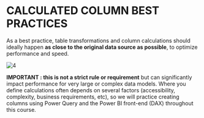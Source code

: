 # CALCULATED COLUMN BEST PRACTICES

As a best practice, table transformations and column calculations should ideally happen **as close to the original data source as possible**, to optimize performance and speed.

![4](https://github.com/anaswick/my_portfolio/assets/24541471/d088dfb2-24e5-4e76-aaf1-c7855737f567)

**IMPORTANT : this is not a strict rule or requirement** but can significantly impact performance for very large or complex data models. Where you define calculations often depends on several factors (accessibility, complexity, business requirements, etc), so we will practice creating columns using Power Query and the Power BI front-end (DAX) throughout this course.

